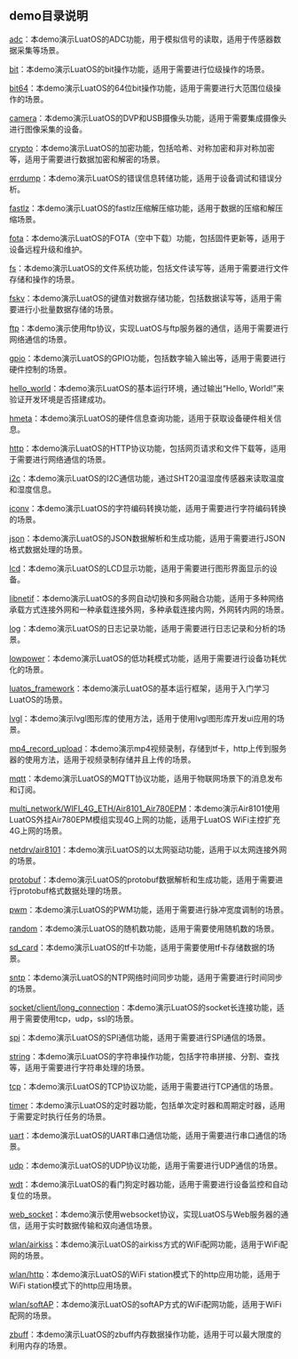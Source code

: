 ## demo目录说明


[adc](https://gitee.com/openLuat/LuatOS/tree/master/module/Air8101/demo/adc)：本demo演示LuatOS的ADC功能，用于模拟信号的读取，适用于传感器数据采集等场景。

[bit](https://gitee.com/openLuat/LuatOS/tree/master/module/Air8101/demo/bit)：本demo演示LuatOS的bit操作功能，适用于需要进行位级操作的场景。

[bit64](https://gitee.com/openLuat/LuatOS/tree/master/module/Air8101/demo/bit64)：本demo演示LuatOS的64位bit操作功能，适用于需要进行大范围位级操作的场景。

[camera](https://gitee.com/openLuat/LuatOS/tree/master/module/Air8101/demo/camera/)：本demo演示LuatOS的DVP和USB摄像头功能，适用于需要集成摄像头进行图像采集的设备。

[crypto](https://gitee.com/openLuat/LuatOS/tree/master/module/Air8101/demo/crypto)：本demo演示LuatOS的加密功能，包括哈希、对称加密和非对称加密等，适用于需要进行数据加密和解密的场景。

[errdump](https://gitee.com/openLuat/LuatOS/tree/master/module/Air8101/demo/errdump)：本demo演示LuatOS的错误信息转储功能，适用于设备调试和错误分析。

[fastlz](https://gitee.com/openLuat/LuatOS/tree/master/module/Air8101/demo/fastlz)：本demo演示LuatOS的fastlz压缩解压缩功能，适用于数据的压缩和解压缩场景。

[fota](https://gitee.com/openLuat/LuatOS/tree/master/module/Air8101/demo/fota)：本demo演示LuatOS的FOTA（空中下载）功能，包括固件更新等，适用于设备远程升级和维护。

[fs](https://gitee.com/openLuat/LuatOS/tree/master/module/Air8101/demo/fs)：本demo演示LuatOS的文件系统功能，包括文件读写等，适用于需要进行文件存储和操作的场景。

[fskv](https://gitee.com/openLuat/LuatOS/tree/master/module/Air8101/demo/fskv)：本demo演示LuatOS的键值对数据存储功能，包括数据读写等，适用于需要进行小批量数据存储的场景。

[ftp](https://gitee.com/openLuat/LuatOS/tree/master/module/Air8101/demo/ftp)：本demo演示使用ftp协议，实现LuatOS与ftp服务器的通信，适用于需要进行网络通信的场景。

[gpio](https://gitee.com/openLuat/LuatOS/tree/master/module/Air8101/demo/gpio)：本demo演示LuatOS的GPIO功能，包括数字输入输出等，适用于需要进行硬件控制的场景。

[hello_world](https://gitee.com/openLuat/LuatOS/tree/master/module/Air8101/demo/hello_world)：本demo演示LuatOS的基本运行环境，通过输出“Hello, World!”来验证开发环境是否搭建成功。

[hmeta](https://gitee.com/openLuat/LuatOS/tree/master/module/Air8101/demo/hmeta)：本demo演示LuatOS的硬件信息查询功能，适用于获取设备硬件相关信息。

[http](https://gitee.com/openLuat/LuatOS/tree/master/module/Air8101/demo/http)：本demo演示LuatOS的HTTP协议功能，包括网页请求和文件下载等，适用于需要进行网络通信的场景。

[i2c](https://gitee.com/openLuat/LuatOS/tree/master/module/Air8101/demo/i2c)：本demo演示LuatOS的I2C通信功能，通过SHT20温湿度传感器来读取温度和湿度信息。

[iconv](https://gitee.com/openLuat/LuatOS/tree/master/module/Air8101/demo/iconv)：本demo演示LuatOS的字符编码转换功能，适用于需要进行字符编码转换的场景。

[json](https://gitee.com/openLuat/LuatOS/tree/master/module/Air8101/demo/json)：本demo演示LuatOS的JSON数据解析和生成功能，适用于需要进行JSON格式数据处理的场景。

[lcd](https://gitee.com/openLuat/LuatOS/tree/master/module/Air8101/demo/lcd)：本demo演示LuatOS的LCD显示功能，适用于需要进行图形界面显示的设备。

[libnetif](https://gitee.com/openLuat/LuatOS/tree/master/module/Air8101/demo/libnetif)：本demo演示LuatOS的多网自动切换和多网融合功能，适用于多种网络承载方式连接外网和一种承载连接外网，多种承载连接内网，外网转内网的场景。

[log](https://gitee.com/openLuat/LuatOS/tree/master/module/Air8101/demo/log)：本demo演示LuatOS的日志记录功能，适用于需要进行日志记录和分析的场景。

[lowpower](https://gitee.com/openLuat/LuatOS/tree/master/module/Air8101/demo/lowpower)：本demo演示LuatOS的低功耗模式功能，适用于需要进行设备功耗优化的场景。

[luatos_framework](https://gitee.com/openLuat/LuatOS/tree/master/module/Air8101/demo/luatos_framework)：本demo演示LuatOS的基本运行框架，适用于入门学习LuatOS的场景。

[lvgl](https://gitee.com/openLuat/LuatOS/tree/master/module/Air8101/demo/lvgl)：本demo演示lvgl图形库的使用方法，适用于使用lvgl图形库开发ui应用的场景。

[mp4_record_upload](https://gitee.com/openLuat/LuatOS/tree/master/module/Air8101/demo/mp4_record_upload)：本demo演示mp4视频录制，存储到tf卡，http上传到服务器的使用方法，适用于视频录制存储并且上传的场景。

[mqtt](https://gitee.com/openLuat/LuatOS/tree/master/module/Air8101/demo/mqtt)：本demo演示LuatOS的MQTT协议功能，适用于物联网场景下的消息发布和订阅。

[multi_network/WIFI_4G_ETH/Air8101_Air780EPM](https://gitee.com/openLuat/LuatOS/tree/master/module/Air8101/demo/multi_network/WIFI_4G_ETH/Air8101_Air780EPM)：本demo演示Air8101使用LuatOS外挂Air780EPM模组实现4G上网的功能，适用于LuatOS WiFi主控扩充4G上网的场景。

[netdrv/air8101](https://gitee.com/openLuat/LuatOS/tree/master/module/Air8101/demo/netdrv/air8101)：本demo演示LuatOS的以太网驱动功能，适用于以太网连接外网的场景。

[protobuf](https://gitee.com/openLuat/LuatOS/tree/master/module/Air8101/demo/protobuf)：本demo演示LuatOS的protobuf数据解析和生成功能，适用于需要进行protobuf格式数据处理的场景。

[pwm](https://gitee.com/openLuat/LuatOS/tree/master/module/Air8101/demo/pwm)：本demo演示LuatOS的PWM功能，适用于需要进行脉冲宽度调制的场景。

[random](https://gitee.com/openLuat/LuatOS/tree/master/module/Air8101/demo/random)：本demo演示LuatOS的随机数功能，适用于需要使用随机数的场景。

[sd_card](https://gitee.com/openLuat/LuatOS/tree/master/module/Air8101/demo/sd_card)：本demo演示LuatOS的tf卡功能，适用于需要使用tf卡存储数据的场景。

[sntp](https://gitee.com/openLuat/LuatOS/tree/master/module/Air8101/demo/sntp)：本demo演示LuatOS的NTP网络时间同步功能，适用于需要进行时间同步的场景。

[socket/client/long_connection](https://gitee.com/openLuat/LuatOS/tree/master/module/Air8101/demo/socket/client/long_connection)：本demo演示LuatOS的socket长连接功能，适用于需要使用tcp，udp，ssl的场景。

[spi](https://gitee.com/openLuat/LuatOS/tree/master/module/Air8101/demo/SPI)：本demo演示LuatOS的SPI通信功能，适用于需要进行SPI通信的场景。

[string](https://gitee.com/openLuat/LuatOS/tree/master/module/Air8101/demo/string)：本demo演示LuatOS的字符串操作功能，包括字符串拼接、分割、查找等，适用于需要进行字符串处理的场景。

[tcp](https://gitee.com/openLuat/LuatOS/tree/master/module/Air8101/demo/tcp)：本demo演示LuatOS的TCP协议功能，适用于需要进行TCP通信的场景。

[timer](https://gitee.com/openLuat/LuatOS/tree/master/module/Air8101/demo/timer)：本demo演示LuatOS的定时器功能，包括单次定时器和周期定时器，适用于需要定时执行任务的场景。

[uart](https://gitee.com/openLuat/LuatOS/tree/master/module/Air8101/demo/uart)：本demo演示LuatOS的UART串口通信功能，适用于需要进行串口通信的场景。

[udp](https://gitee.com/openLuat/LuatOS/tree/master/module/Air8101/demo/udp)：本demo演示LuatOS的UDP协议功能，适用于需要进行UDP通信的场景。

[wdt](https://gitee.com/openLuat/LuatOS/tree/master/module/Air8101/demo/wdt)：本demo演示LuatOS的看门狗定时器功能，适用于需要进行设备监控和自动复位的场景。

[web_socket](https://gitee.com/openLuat/LuatOS/tree/master/module/Air8101/demo/web_socket)：本demo演示使用websocket协议，实现LuatOS与Web服务器的通信，适用于实时数据传输和双向通信场景。

[wlan/airkiss](https://gitee.com/openLuat/LuatOS/tree/master/module/Air8101/demo/wlan/airkiss)：本demo演示LuatOS的airkiss方式的WiFi配网功能，适用于WiFi配网的场景。

[wlan/http](https://gitee.com/openLuat/LuatOS/tree/master/module/Air8101/demo/wlan/http)：本demo演示LuatOS的WiFi station模式下的http应用功能，适用于WiFi station模式下的http应用场景。

[wlan/softAP](https://gitee.com/openLuat/LuatOS/tree/master/module/Air8101/demo/wlan/softAP)：本demo演示LuatOS的softAP方式的WiFi配网功能，适用于WiFi配网的场景。

[zbuff](https://gitee.com/openLuat/LuatOS/tree/master/module/Air8101/demo/zbuff)：本demo演示LuatOS的zbuff内存数据操作功能，适用于可以最大限度的利用内存的场景。
